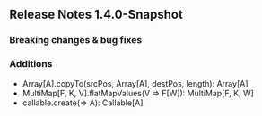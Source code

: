 ## Release Notes 1.4.0-Snapshot

### Breaking changes & bug fixes

### Additions
+ Array[A].copyTo(srcPos, Array[A], destPos, length): Array[A]
+ MultiMap[F, K, V].flatMapValues(V => F[W]): MultiMap[F, K, W]
+ callable.create(=> A): Callable[A]